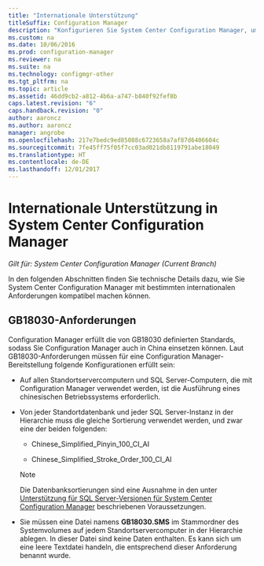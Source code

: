 ```yaml
---
title: "Internationale Unterstützung"
titleSuffix: Configuration Manager
description: "Konfigurieren Sie System Center Configuration Manager, um spezifische, internationale Anforderungen zu erfüllen."
ms.custom: na
ms.date: 10/06/2016
ms.prod: configuration-manager
ms.reviewer: na
ms.suite: na
ms.technology: configmgr-other
ms.tgt_pltfrm: na
ms.topic: article
ms.assetid: 46dd9cb2-a812-4b6a-a747-b840f92fef8b
caps.latest.revision: "6"
caps.handback.revision: "0"
author: aaroncz
ms.author: aaroncz
manager: angrobe
ms.openlocfilehash: 217e7bedc9ed85088c6723658a7af87d6406604c
ms.sourcegitcommit: 7fe45ff75f05f7cc03ad021db8119791abe18049
ms.translationtype: HT
ms.contentlocale: de-DE
ms.lasthandoff: 12/01/2017
---
```

# <a name="international-support-in-system-center-configuration-manager"></a>Internationale Unterstützung in System Center Configuration Manager

*Gilt für: System Center Configuration Manager (Current Branch)*

In den folgenden Abschnitten finden Sie technische Details dazu, wie Sie System Center Configuration Manager mit bestimmten internationalen Anforderungen kompatibel machen können.  

## <a name="gb18030-requirements"></a>GB18030-Anforderungen  
 Configuration Manager erfüllt die von GB18030 definierten Standards, sodass Sie Configuration Manager auch in China einsetzen können. Laut GB18030-Anforderungen müssen für eine Configuration Manager-Bereitstellung folgende Konfigurationen erfüllt sein:  

-   Auf allen Standortservercomputern und SQL Server-Computern, die mit Configuration Manager verwendet werden, ist die Ausführung eines chinesischen Betriebssystems erforderlich.  

-   Von jeder Standortdatenbank und jeder SQL Server-Instanz in der Hierarchie muss die gleiche Sortierung verwendet werden, und zwar eine der beiden folgenden:  

    -   Chinese_Simplified_Pinyin_100_CI_AI  

    -   Chinese_Simplified_Stroke_Order_100_CI_AI  

    > [!NOTE]  
    >  Die Datenbanksortierungen sind eine Ausnahme in den unter [Unterstützung für SQL Server-Versionen für System Center Configuration Manager](../../../core/plan-design/configs/support-for-sql-server-versions.md) beschriebenen Voraussetzungen.  

-   Sie müssen eine Datei namens **GB18030.SMS** im Stammordner des Systemvolumes auf jedem Standortservercomputer in der Hierarchie ablegen. In dieser Datei sind keine Daten enthalten. Es kann sich um eine leere Textdatei handeln, die entsprechend dieser Anforderung benannt wurde.  
